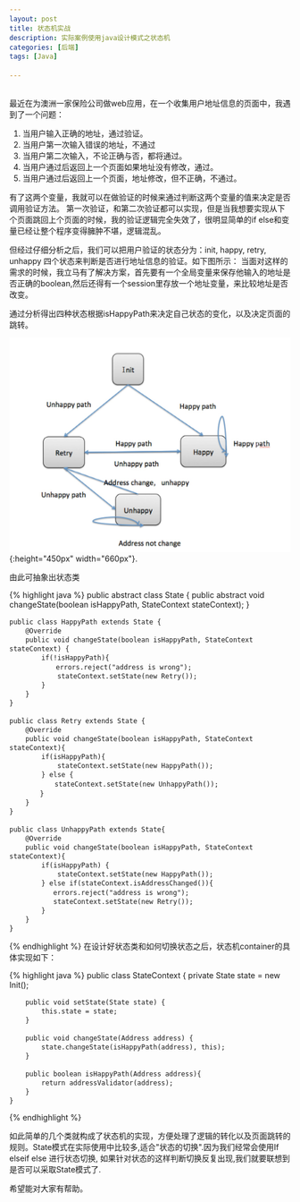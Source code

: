 ```yaml
---
layout: post
title: 状态机实战
description: 实际案例使用java设计模式之状态机
categories: [后端]
tags: [Java]

---
```

<br/>
      最近在为澳洲一家保险公司做web应用，在一个收集用户地址信息的页面中，我遇到了一个问题：


1. 当用户输入正确的地址，通过验证。
2. 当用户第一次输入错误的地址，不通过
3. 当用户第二次输入，不论正确与否，都将通过。
4. 当用户通过后返回上一个页面如果地址没有修改，通过。
5. 当用户通过后返回上一个页面，地址修改，但不正确，不通过。


有了这两个变量，我就可以在做验证的时候来通过判断这两个变量的值来决定是否调用验证方法。
第一次验证，和第二次验证都可以实现，但是当我想要实现从下个页面跳回上个页面的时候，我的验证逻辑完全失效了，很明显简单的if else和变量已经让整个程序变得臃肿不堪，逻辑混乱。

但经过仔细分析之后，我们可以把用户验证的状态分为：init, happy, retry, unhappy 四个状态来判断是否进行地址信息的验证。如下图所示：
当面对这样的需求的时候，我立马有了解决方案，首先要有一个全局变量来保存他输入的地址是否正确的boolean,然后还得有一个session里存放一个地址变量，来比较地址是否改变。

通过分析得出四种状态根据isHappyPath来决定自己状态的变化，以及决定页面的跳转。

![](../assets/media/stage-mechine.jpg){:height="450px" width="660px"}.

由此可抽象出状态类

{% highlight java %}
    public abstract class State {
        public abstract void changeState(boolean isHappyPath, StateContext stateContext);
    }

    public class HappyPath extends State {
        @Override
        public void changeState(boolean isHappyPath, StateContext stateContext) {
            if(!isHappyPath){
    　　　　　　　errors.reject("address is wrong");　
                stateContext.setState(new Retry());
            }
        }
    }

    public class Retry extends State {
        @Override
        public void changeState(boolean isHappyPath, StateContext stateContext){
            if(isHappyPath){
                stateContext.setState(new HappyPath());
            } else {
            　　stateContext.setState(new UnhappyPath());
    　　　　 }　
        }
    }

    public class UnhappyPath extends State{
        @Override
        public void changeState(boolean isHappyPath, StateContext stateContext){
            if(isHappyPath) {
                stateContext.setState(new HappyPath());
            } else if(stateContext.isAddressChanged()){
    　　　　　　 errors.reject("address is wrong");
               stateContext.setState(new Retry());
            }
        }
    }

{% endhighlight %}
在设计好状态类和如何切换状态之后，状态机container的具体实现如下：

{% highlight java %}
    public class StateContext {
        private State state = new Init();

        public void setState(State state) {
            this.state = state;
        }

        public void changeState(Address address) {
            state.changeState(isHappyPath(address), this);
        }

        public boolean isHappyPath(Address address){
            return addressValidator(address);
        }
    }

{% endhighlight %}

如此简单的几个类就构成了状态机的实现，方便处理了逻辑的转化以及页面跳转的规则。State模式在实际使用中比较多,适合"状态的切换".因为我们经常会使用If elseif else 进行状态切换, 如果针对状态的这样判断切换反复出现,我们就要联想到是否可以采取State模式了.

希望能对大家有帮助。